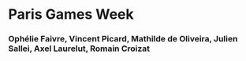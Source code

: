 # Paris Games Week
### Ophélie Faivre, Vincent Picard, Mathilde de Oliveira, Julien Sallei, Axel Laurelut, Romain Croizat